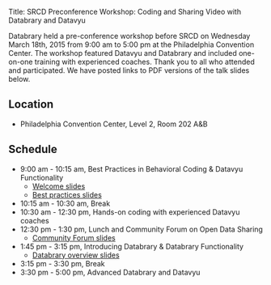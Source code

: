 Title: SRCD Preconference Workshop: Coding and Sharing Video with Databrary and Datavyu


Databrary held a pre-conference workshop before SRCD on Wednesday March 18th, 2015 from 9:00 am to 5:00 pm at the Philadelphia Convention Center. The workshop featured Datavyu and Databrary and included one-on-one training with experienced coaches. Thank you to all who attended and participated. We have posted links to PDF versions of the talk slides below.

## Location

- Philadelphia Convention Center, Level 2, Room 202 A&B

## Schedule

- 9:00 am - 10:15 am, Best Practices in Behavioral Coding & Datavyu Functionality
    + [Welcome slides](/files/databrary-workshop-welcome-2015-03-18.pdf)
    + [Best practices slides](/files/datavyu-best-practices-2015-03-18.pdf)
- 10:15 am - 10:30 am, Break
- 10:30 am - 12:30 pm, Hands-on coding with experienced Datavyu coaches
- 12:30 pm - 1:30 pm, Lunch and Community Forum on Open Data Sharing
    + [Community Forum slides](/files/databrary-community-forum-2015-03-18.pdf)
- 1:45 pm - 3:15 pm, Introducing Databrary & Databrary Functionality
    + [Databrary overview slides](/files/databrary-overview-2015-03-18.pdf)
- 3:15 pm - 3:30 pm, Break
- 3:30 pm - 5:00 pm, Advanced Databrary and Datavyu

